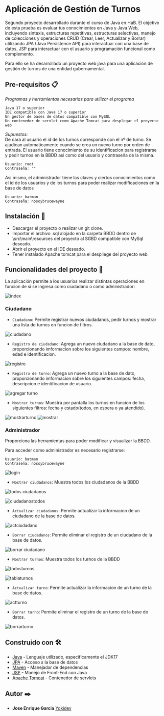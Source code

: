 # Aplicación de Gestión de Turnos

<p>Segundo proyecto desarrollado durante el curso de Java en HaB. El objetivo de esta prueba es evaluar tus conocimientos en Java y Java Web, incluyendo sintaxis, estructuras repetitivas, estructuras selectivas, manejo de colecciones y operaciones CRUD (Crear, Leer, Actualizar y Borrar) utilizando JPA (Java Persistence API)  para interactuar con una base de datos, JSP para interactuar con el usuario y programación funcional como complemento. </p>
<p>Para ello se ha desarrollado un proyecto web java para una aplicación de gestión de turnos de una entidad gubernamental.</p>

## Pre-requisitos 📋

_Programas y herramientas necesarias para utilizar el programa_

```
Java 17 o superior
IDE compatible con Java 17 o superior
Un gestor de bases de datos compatible con MySQL
Un contenedor de servlet como Apache Tomcat para desplegar el proyecto web
```
_Supuestos:_ <br>
De cara al usuario el id de los turnos corresponde con el nº de turno. Se ajudican automaticamente cuando se crea un nuevo turno por orden de entrada.
El usuario tiene conocimiento de su identificacion para registrarse y pedir turnos en la BBDD asi como del usuario y contraseña de la misma.
```
Usuario: root
Contraseña: ""
```

Así mismo, el administrador tiene las claves y ciertos conocimientos como el id de los usuarios y de los turnos para poder realizar modificaciones en la base de datos
```
Usuario: batman
Contraseña: nosoybrucewayne
```

## Instalación 🔧

- Descargar el proyecto o realizar un git clone.
- Importar el archivo .sql alojado en la carpeta BBDD dentro de \src\main\resources del proyecto al SGBD compatible con MySql deseado.
- Abrir el proyecto en el IDE deseado.
- Tener instalado Apache tomcat para el despliege del proyecto web

## Funcionalidades del proyecto :hammer:
La aplicación permite a los usuarios realizar distintas operaciones en funcion de si se ingresa como ciudadano o como administrador:

![index](https://github.com/Yokidev/GarciaSantiagoJoseEnrique_pruebatec2/assets/113154741/df0feeec-7ba6-46cc-bad4-50ce9ed98d5a)
### Ciudadano

- `Ciudadano`: Permite registrar nuevos ciudadanos, pedir turnos y mostrar una lista de turnos en funcion de filtros.

![ciudadano](https://github.com/Yokidev/GarciaSantiagoJoseEnrique_pruebatec2/assets/113154741/25775f9d-a5cb-4cc5-bf44-e7720964730d)
<br>

- `Registro de ciudadano`: Agrega un nuevo ciudadano a la base de dato, proporcionando imformacion sobre los siguientes campos: nombre, edad e identificacion.
  
![registro](https://github.com/Yokidev/GarciaSantiagoJoseEnrique_pruebatec2/assets/113154741/8de4ddb7-52ee-4acd-94ce-6b94da57c9f9)
<br>

- `Registro de turno`: Agrega un nuevo turno a la base de dato, proporcionando imformacion sobre los siguientes campos: fecha, descripcion e identificacion de usuario.

![agregar turno](https://github.com/Yokidev/GarciaSantiagoJoseEnrique_pruebatec2/assets/113154741/4923be31-9c75-47a1-9c28-880a5157562a)
<br>

- `Mostrar turnos`: Muestra por pantalla los turnos en funcion de los siguientes filtros: fecha y estado(todos, en espera o ya atendido).
  
![mostrarturno](https://github.com/Yokidev/GarciaSantiagoJoseEnrique_pruebatec2/assets/113154741/f8745464-33fb-493f-b4aa-110631b1c31e)
![mostrar](https://github.com/Yokidev/GarciaSantiagoJoseEnrique_pruebatec2/assets/113154741/30eba7a0-63a5-47c9-8c47-ff662c7db3cb)

### Administrador
Proporciona las herramientas para poder modificar y visualizar la BBDD.
<p>Para acceder como administrador es necesario registrarse:</p>

```
Usuario: batman
Contraseña: nosoybrucewayne
```

![login](https://github.com/Yokidev/GarciaSantiagoJoseEnrique_pruebatec2/assets/113154741/dcf4ee23-2bfc-433a-a891-0e05704c05e1)

- `Mostrar ciudadanos`: Muestra todos los ciudadanos de la BBDD
  
![todos ciudadanos](https://github.com/Yokidev/GarciaSantiagoJoseEnrique_pruebatec2/assets/113154741/d345f4cd-7bff-4bc3-aed6-97ac105cd063)

![ciudadanostodos](https://github.com/Yokidev/GarciaSantiagoJoseEnrique_pruebatec2/assets/113154741/dacb686a-7b9b-43a1-ad85-02c7ad5d4268)


- `Actualizar ciudadanos`: Permite actualizar la informacion de un ciudadano de la base de datos.
  
![actciudadano](https://github.com/Yokidev/GarciaSantiagoJoseEnrique_pruebatec2/assets/113154741/3a9e6b2a-1410-492a-ba7f-65c70803c7ae)

- `Borrar ciudadanos`: Permite eliminar el registro de un ciudadano de la base de datos.
  
![borrar ciudadano](https://github.com/Yokidev/GarciaSantiagoJoseEnrique_pruebatec2/assets/113154741/10b79d42-dc89-4d92-a531-67c99c7d160c)

- `Mostrar turnos`: Muestra todos los turnos de la BBDD

![todosturnos](https://github.com/Yokidev/GarciaSantiagoJoseEnrique_pruebatec2/assets/113154741/ea461efe-9299-4073-9121-82a206f98a0d)

![tablaturnos](https://github.com/Yokidev/GarciaSantiagoJoseEnrique_pruebatec2/assets/113154741/02bba9bf-909f-4271-bf00-2cb6b607956b)


- `Actualizar turno`: Permite actualizar la informacion de un turno de la base de datos.
  
![actturno](https://github.com/Yokidev/GarciaSantiagoJoseEnrique_pruebatec2/assets/113154741/bd1c951b-958e-4067-be4b-3cf7d1681938)

- `Borrar turno`: Permite eliminar el registro de un turno de la base de datos.

![borrarturno](https://github.com/Yokidev/GarciaSantiagoJoseEnrique_pruebatec2/assets/113154741/081e04c0-6064-4365-946b-2fb96d0f5d5c)


## Construido con 🛠️

* [Java](https://docs.oracle.com/en/java/javase/17/docs/api/index.html) - Lenguaje utilizado, especificamente el JDK17
* [JPA](https://www.ibm.com/docs/es/was-liberty/nd?topic=liberty-java-persistence-api-jpa) - Acceso a la base de datos
* [Maven](https://maven.apache.org/) - Manejador de dependencias
* [JSP](https://docs.oracle.com/cd/E17802_01/products/products/jsp/2.1/docs/jsp-2_1-pfd2/index.html) - Manejo de Front-End con Java
* [Apache Tomcat](https://tomcat.apache.org/) - Contenedor de servlets

## Autor ✒️
* **Jose Enrique Garcia** [Yokidev](https://github.com/Yokidev)
